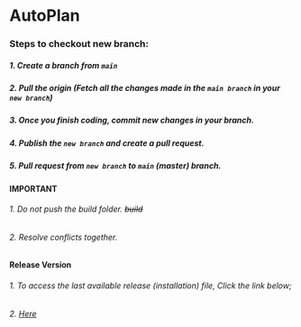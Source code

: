 # AutoPlan

### Steps to checkout new branch:

##### 1. **Create** a branch from `main`
##### 2. **Pull** the origin (Fetch all the changes made in the `main branch` in your `new branch`)
##### 3. Once you finish coding, **commit** new changes in your branch.
##### 4. Publish the `new branch` and create a **pull request**.
##### 5. **Pull request** from `new branch` to `main` (master) branch.

**IMPORTANT**

###### 1. Do not push the build folder. ~~build~~
###### 2. Resolve conflicts together.

**Release Version**
###### 1. To access the last available release (installation) file, Click the link below;
###### 2. [Here](https://github.com/DB-Netz-AutomatedPlanning/AutoPlan-QT/releases)
